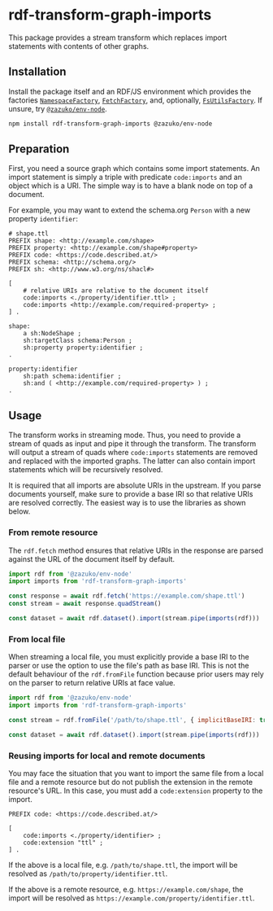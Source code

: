 # rdf-transform-graph-imports

This package provides a stream transform which replaces import statements with contents of other graphs.

## Installation

Install the package itself and an RDF/JS environment which provides the factories [`NamespaceFactory`](https://github.com/rdfjs-base/namespace),  [`FetchFactory`](https://github.com/rdfjs-base/fetch-lite), and, optionally, [`FsUtilsFactory`](https://github.com/zazuko/rdf-utils-fs). If unsure, try [`@zazuko/env-node`](https://npm.im/@zazuko/env-node).

```bash
npm install rdf-transform-graph-imports @zazuko/env-node
```

## Preparation

First, you need a source graph which contains some import statements. An import statement is simply
a triple with predicate `code:imports` and an object which is a URI. The simple way is to have a
blank node on top of a document.

For example, you may want to extend the schema.org `Person` with a new property `identifier`:

```turtle
# shape.ttl
PREFIX shape: <http://example.com/shape>
PREFIX property: <http://example.com/shape#property>
PREFIX code: <https://code.described.at/>
PREFIX schema: <http://schema.org/>
PREFIX sh: <http://www.w3.org/ns/shacl#>

[
    # relative URIs are relative to the document itself
    code:imports <./property/identifier.ttl> ;
    code:imports <http://example.com/required-property> ;
] .

shape:
    a sh:NodeShape ;
    sh:targetClass schema:Person ;
    sh:property property:identifier ;
.

property:identifier 
    sh:path schema:identifier ;
    sh:and ( <http://example.com/required-property> ) ;
.
```

## Usage

The transform works in streaming mode. Thus, you need to provide a stream of quads as input and pipe
it through the transform. The transform will output a stream of quads where `code:imports` statements
are removed and replaced with the imported graphs. The latter can also contain import statements which
will be recursively resolved.

It is required that all imports are absolute URIs in the upstream. If you parse documents yourself,
make sure to provide a base IRI so that relative URIs are resolved correctly. The easiest way is to
use the libraries as shown below.

### From remote resource

The `rdf.fetch` method ensures that relative URIs in the response are parsed against the URL of the
document itself by default.

```javascript
import rdf from '@zazuko/env-node'
import imports from 'rdf-transform-graph-imports'

const response = await rdf.fetch('https://example.com/shape.ttl')
const stream = await response.quadStream()

const dataset = await rdf.dataset().import(stream.pipe(imports(rdf)))
```

### From local file

When streaming a local file, you must explicitly provide a base IRI to the parser or use the option
to use the file's path as base IRI. This is not the default behaviour of the `rdf.fromFile` function 
because prior users may rely on the parser to return relative URIs at face value.

```javascript
import rdf from '@zazuko/env-node'
import imports from 'rdf-transform-graph-imports'

const stream = rdf.fromFile('/path/to/shape.ttl', { implicitBaseIRI: true })

const dataset = await rdf.dataset().import(stream.pipe(imports(rdf)))
```

### Reusing imports for local and remote documents

You may face the situation that you want to import the same file from a local file and a remote resource
but do not publish the extension in the remote resource's URL. In this case, you must add a `code:extension`
property to the import.

```turtle
PREFIX code: <https://code.described.at/>

[
    code:imports <./property/identifier> ;
    code:extension "ttl" ;
] .
```

If the above is a local file, e.g. `/path/to/shape.ttl`, the import will be resolved as `/path/to/property/identifier.ttl`.

If the above is a remote resource, e.g. `https://example.com/shape`, the import will be resolved as `https://example.com/property/identifier.ttl`.
